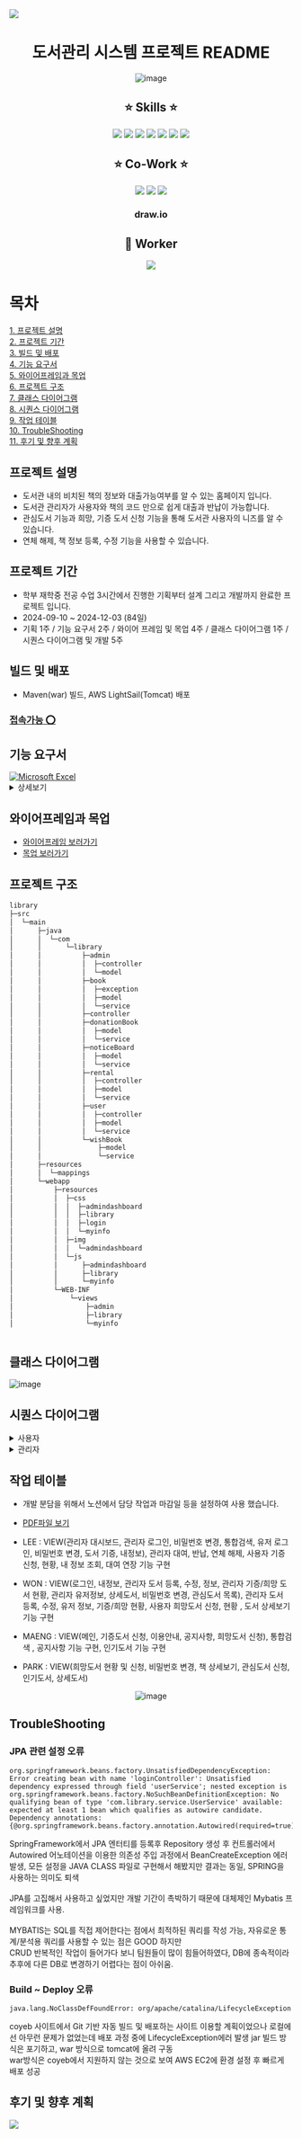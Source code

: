 <img src="https://capsule-render.vercel.app/api?type=waving&color=a6a6df&height=150&section=header" />
<div align="center">
  
# 도서관리 시스템 프로젝트 README
![image](https://github.com/user-attachments/assets/b73592bf-2b55-4b4a-acd7-e13de1de1369)
  
## :star: Skills :star:

<img src="https://img.shields.io/badge/Spring-6DB33F?style=for-the-badge&logo=spring&logoColor=white"/>
<img src="https://img.shields.io/badge/JavaScript-F7DF1E?style=for-the-badge&logo=JavaScript&logoColor=white"/>
<img src="https://img.shields.io/badge/CSS-239120?&style=for-the-badge&logo=css3&logoColor=white"/>
<img src="https://img.shields.io/badge/HTML-239120?style=for-the-badge&logo=html5&logoColor=white"/>
<img src="https://img.shields.io/badge/Amazon_AWS-232F3E?style=for-the-badge&logo=amazon-aws&logoColor=white"/>
<img src="https://img.shields.io/badge/MySQL-005C84?style=for-the-badge&logo=mysql&logoColor=white"/>
<img src="https://img.shields.io/badge/IntelliJ_IDEA-000000.svg?style=for-the-badge&logo=intellij-idea&logoColor=white"/>	

## :star: Co-Work :star:

<img src="https://img.shields.io/badge/GitHub-100000?style=for-the-badge&logo=github&logoColor=white"/>
<img src="https://img.shields.io/badge/Notion-000000?style=for-the-badge&logo=notion&logoColor=white"/>
<img src="https://img.shields.io/badge/Figma-F24E1E?style=for-the-badge&logo=figma&logoColor=white"/>

### draw.io

## :construction_worker: Worker

<a href="https://github.com/lsngmin/library/graphs/contributors">
  <img src="https://contrib.rocks/image?repo=lsngmin/library" />
</a>
</div>

# 목차
[1. 프로젝트 설명](#프로젝트-설명)<br/>
[2. 프로젝트 기간](#프로젝트-기간)<br/>
[3. 빌드 및 배포](#빌드-및-배포)<br/>
[4. 기능 요구서](#기능-요구서)<br/>
[5. 와이어프레임과 목업](#와이어프레임과-목업)<br/>
[6. 프로젝트 구조](#프로젝트-구조)<br/>
[7. 클래스 다이어그램](#클래스-다이어그램)<br/>
[8. 시퀀스 다이어그램](#시퀀스-다이어그램)<br/>
[9. 작업 테이블](#작업-테이블)<br/>
[10. TroubleShooting](#TroubleShooting)<br/>
[11. 후기 및 향후 계획](#후기-및-향후-계획)<br/>

## 프로젝트 설명
* 도서관 내의 비치된 책의 정보와 대출가능여부를 알 수 있는 홈페이지 입니다.
* 도서관 관리자가 사용자와 책의 코드 만으로 쉽게 대출과 반납이 가능합니다.
* 관심도서 기능과 희망, 기증 도서 신청 기능을 통해 도서관 사용자의 니즈를 알 수 있습니다.
* 연체 해제, 책 정보 등록, 수정 기능을 사용할 수 있습니다.

## 프로젝트 기간
* 학부 재학중 전공 수업 3시간에서 진행한 기획부터 설계 그리고 개발까지 완료한 프로젝트 입니다.
* 2024-09-10 ~ 2024-12-03 (84일)
* 기획 1주 / 기능 요구서 2주 / 와이어 프레임 및 목업 4주 / 클래스 다이어그램 1주 / 시퀀스 다이어그램 및 개발 5주

## 빌드 및 배포
* Maven(war) 빌드, AWS LightSail(Tomcat) 배포
### [접속가능 :o:](http://bit.ly/3B1tlWk)

## 기능 요구서
<a href="https://github.com/lsngmin/library/tree/0d9365230e0d8c83f75e0181ac47080100e436b9/library-project-functionalRequire" target="_blank">
    <img src="https://img.shields.io/badge/Microsoft_Excel-217346?style=for-the-badge&logo=microsoft-excel&logoColor=white" alt="Microsoft Excel">
</a><details><summary>상세보기</summary>

![image](https://github.com/user-attachments/assets/43981a2a-8340-4e52-a67c-9c4bebeb5cdd)
![image](https://github.com/user-attachments/assets/c5c7be20-ac5d-4a2b-97b8-c9a87d8f4830)
![image](https://github.com/user-attachments/assets/d51d7dea-0163-4908-b4f2-22b4f64e0544)
![image](https://github.com/user-attachments/assets/24d36624-57aa-4b1a-b003-9dbc3ea3f0a8)
![image](https://github.com/user-attachments/assets/9be49693-788d-424b-84b9-035bdb4c74c6)
![image](https://github.com/user-attachments/assets/d9a8aaf1-baa1-4a2c-9405-2f5b829ab2b6)

</details>

## 와이어프레임과 목업
* [와이어프레임 보러가기](https://github.com/lsngmin/library/tree/16cf3c39f534a8744a375c91f9ba9778bcb8296e/library-project-wireframe)
* [목업 보러가기](https://github.com/lsngmin/library/tree/16cf3c39f534a8744a375c91f9ba9778bcb8296e/library-project-mockUp)



## 프로젝트 구조

```bash
library
├─src
│  └─main
│      ├─java
│      │  └─com
│      │      └─library
│      │          ├─admin
│      │          │  ├─controller
│      │          │  └─model
│      │          ├─book
│      │          │  ├─exception
│      │          │  ├─model
│      │          │  └─service
│      │          ├─controller
│      │          ├─donationBook
│      │          │  ├─model
│      │          │  └─service
│      │          ├─noticeBoard
│      │          │  ├─model
│      │          │  └─service
│      │          ├─rental
│      │          │  ├─controller
│      │          │  ├─model
│      │          │  └─service
│      │          ├─user
│      │          │  ├─controller
│      │          │  ├─model
│      │          │  └─service
│      │          └─wishBook
│      │              ├─model
│      │              └─service
│      ├─resources
│      │  └─mappings
│      └─webapp
│          ├─resources
│          │  ├─css
│          │  │  ├─admindashboard
│          │  │  ├─library
│          │  │  ├─login
│          │  │  └─myinfo
│          │  ├─img
│          │  │  └─admindashboard
│          │  └─js
│          │      ├─admindashboard
│          │      ├─library
│          │      └─myinfo
│          └─WEB-INF
│              └─views
│                  ├─admin
│                  ├─library
│                  └─myinfo
                
```
## 클래스 다이어그램

![image](https://github.com/user-attachments/assets/391338c6-1a81-4e57-9529-93f57b5928fc)




## 시퀀스 다이어그램
<details>
  <summary>사용자</summary>
  
### 1. 로그인 to 내 정보 조회 , 임시  비밀번호 발급 , 비밀번호 변
<div align="center">

![스크린샷 2024-11-28 013618](https://github.com/user-attachments/assets/db53781a-b8a1-45e5-91eb-a15d28b4d04b)

![image](https://github.com/user-attachments/assets/739cb58d-983d-4372-ba0a-5faae540dd71)

![image](https://github.com/user-attachments/assets/990ad8eb-3495-4021-959d-b670fa22e54b)


</div>

### 2. 도서기증
<div align="center">

![image](https://github.com/user-attachments/assets/16819cb3-470d-4f18-89f4-607fe062eeaa)

![기증도서 신청 및 현황 시퀀스](https://github.com/user-attachments/assets/67b549e2-14d5-4d3b-b10d-905319ff5ff6)


</div>

### 3. 희망도서

<div align="center">

![image](https://github.com/user-attachments/assets/9d94c103-1daf-4da6-ae1b-fdd0c91a82dd)

![image](https://github.com/user-attachments/assets/bc217428-72e9-4661-b5be-e516cb218583)

</div>

### 4. 관심도서 목록

<div align="center">

![image](https://github.com/user-attachments/assets/7e6b86c1-bcc9-4ab7-9f68-5558973f5a7c)

</div>

### 5. 통합 검색, 상세 보기

<div align="center">

![image](https://github.com/user-attachments/assets/fef4a5ba-ef09-465f-aa68-a787e68b4c58)

![image](https://github.com/user-attachments/assets/766528a6-6faf-4532-b3ca-9c021501468a)

</div>

### 6. 공지사항

<div align="center">

![image](https://github.com/user-attachments/assets/7e48f5f5-7a24-4805-a812-a8bdad2400f8)

</div>

### 7. 인기도서

<div align="center">

![image](https://github.com/user-attachments/assets/336c359a-845c-41f1-8dcb-743eee15c43a)

</div>
</details>
<details>
  <summary>관리자</summary>

### 1. 대시보드 정보 출력, 대출실행 프로세스

<div align="center">
  
![image](https://github.com/user-attachments/assets/78fa804c-c14a-4a0d-bf2d-4221b31c4a48)

</div>

### 2. 반납 실행 프로세스

<div align="center">

![image](https://github.com/user-attachments/assets/315b4180-6fd9-4101-983e-7d1803fc4271)

</div>

### 3. 연체 해제 프로세스

<div align="center">

![image](https://github.com/user-attachments/assets/11e37e00-4621-453f-80d4-8c369a07baab)

</div>

### 5. 학생 정보 조회
<div align="center">
  
![image](https://github.com/user-attachments/assets/950e9222-9834-4910-97f3-8dfec73770d6)

</div>

### 6. 도서 등록, 수정

![image](https://github.com/user-attachments/assets/71d5b80a-35d8-4bec-ac7b-972383c3913f)

![image](https://github.com/user-attachments/assets/e12b070e-b1e9-4607-ba55-c435290f5da0)


### 7. 도서 기증 / 희망 신청 현황
<div align="center">

![image](https://github.com/user-attachments/assets/3cc51bbd-7678-4115-9bf8-2baab24b9330)

![image](https://github.com/user-attachments/assets/0dbd8458-7756-4697-b221-e329a7d3062f)

</div></details>


## 작업 테이블
* 개발 분담을 위해서 노션에서 담당 작업과 마감일 등을 설정하여 사용 했습니다.
* [PDF파일 보기](https://github.com/lsngmin/library/tree/0d9365230e0d8c83f75e0181ac47080100e436b9/library-project-worktable)

* LEE : VIEW(관리자 대시보드, 관리자 로그인, 비밀번호 변경, 통합검색, 유저 로그인, 비밀번호 변경, 도서 기증, 내정보), 관리자 대여, 반납, 연체 해제, 사용자 기증 신청, 현황, 내 정보 조회, 대여 연장 기능 구현
* WON : VIEW(로그인, 내정보, 관리자 도서 등록, 수정, 정보, 관리자 기증/희망 도서 현황, 관리자 유저정보, 상세도서, 비밀번호 변경, 관심도서 목록), 관리자 도서 등록, 수정, 유저 정보, 기증/희망 현황, 사용자 희망도서 신청, 현황 , 도서 상세보기 기능 구현
* MAENG : VIEW(메인, 기증도서 신청, 이용안내, 공지사항, 희망도서 신청), 통합검색 , 공지사항 기능 구현, 인기도서 기능 구현
* PARK : VIEW(희망도서 현황 및 신청, 비밀번호 변경, 책 상세보기, 관심도서 신청, 인기도서, 상세도서)
  
<div align="center">

![image](https://github.com/user-attachments/assets/abaf44d8-c14d-462e-a1b6-de3b0171f3c3)

</div>


## TroubleShooting
### JPA 관련 설정 오류
```
org.springframework.beans.factory.UnsatisfiedDependencyException: Error creating bean with name 'loginController': Unsatisfied dependency expressed through field 'userService'; nested exception is org.springframework.beans.factory.NoSuchBeanDefinitionException: No qualifying bean of type 'com.library.service.UserService' available: expected at least 1 bean which qualifies as autowire candidate. Dependency annotations: {@org.springframework.beans.factory.annotation.Autowired(required=true)}
```
SpringFramework에서 JPA 엔터티를 등록후 Repository 생성 후 컨트롤러에서 Autowired 어노테이션을 이용한 의존성 주입 과정에서 BeanCreateException 에러 발생, 모든 설정을 JAVA CLASS 파일로 구현해서 해봤지만 결과는 동일, SPRING을 사용하는 의미도 퇴색</br></br>
JPA를 고집해서 사용하고 싶었지만 개발 기간이 촉박하기 때문에 대체제인 Mybatis 프레임워크를 사용.</br></br>
MYBATIS는 SQL를 직접 제어한다는 점에서 최적하된 쿼리를 작성 가능, 자유로운 통계/분석용 쿼리를 사용할 수 있는 점은 GOOD 하지만</br>
CRUD 반복적인 작업이 들어가다 보니 팀원들이 많이 힘들어하였다, DB에 종속적이라 추후에 다른 DB로 변경하기 어렵다는 점이 아쉬움.</br>

### Build ~ Deploy 오류
```
java.lang.NoClassDefFoundError: org/apache/catalina/LifecycleException
```
coyeb 사이트에서 Git 기반 자동 빌드 및 배포하는 사이트 이용할 계획이었으나 로컬에선 아무런 문제가 없었는데 배포 과정 중에 LifecycleException에러 발생
jar 빌드 방식은 포기하고, war 방식으로 tomcat에 올려 구동 </br>
war방식은 coyeb에서 지원하지 않는 것으로 보여 AWS EC2에 환경 설정 후 빠르게 배포 성공

##  후기 및 향후 계획
    





<img src="https://capsule-render.vercel.app/api?type=waving&color=a6a6df&height=150&section=footer" />


